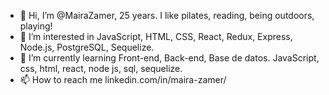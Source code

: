 - 👋 Hi, I’m @MairaZamer, 25 years. I like pilates, reading, being outdoors, playing!
- 👀 I’m interested in JavaScript, HTML, CSS, React, Redux, Express, Node.js, PostgreSQL, Sequelize.
- 🌱 I’m currently learning Front-end, Back-end, Base de datos. JavaScript, css, html, react, node js, sql, sequelize.
- 📫 How to reach me linkedin.com/in/maira-zamer/

<!---
MairaZamer/MairaZamer is a ✨ special ✨ repository because its `README.md` (this file) appears on your GitHub profile.
You can click the Preview link to take a look at your changes.
--->
